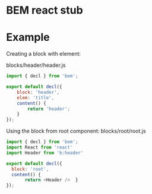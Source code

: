 # BEM react stub

# Example

Creating a block with element:

blocks/header/header.js

```js
import { decl } from 'bem';

export default decl({
	block: 'header',
	elem: 'title',
	content() {
		return 'header';
	}
});
```

Using the block from root component:
blocks/root/root.js

```js
import { decl } from 'bem';
import React from 'react'
import Header from 'b:header'

export default decl({
  block: 'root',
  content() {
       return <Header />  }
});
```
